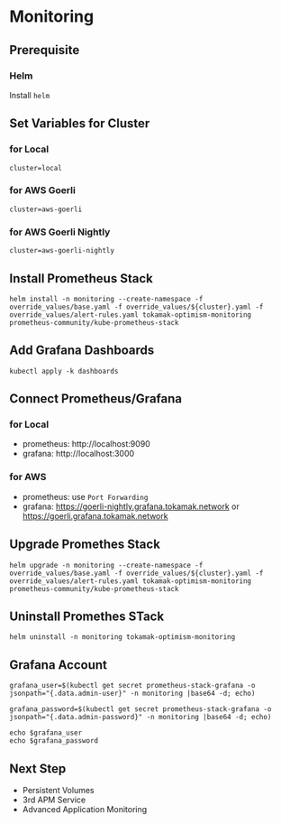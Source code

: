 # Monitoring

## Prerequisite

### Helm

Install `helm`

## Set Variables for Cluster

### for Local

```
cluster=local
```

### for AWS Goerli

```
cluster=aws-goerli
```

### for AWS Goerli Nightly

```
cluster=aws-goerli-nightly
```

## Install Prometheus Stack

```
helm install -n monitoring --create-namespace -f override_values/base.yaml -f override_values/${cluster}.yaml -f override_values/alert-rules.yaml tokamak-optimism-monitoring prometheus-community/kube-prometheus-stack
```

## Add Grafana Dashboards

```
kubectl apply -k dashboards
```

## Connect Prometheus/Grafana

### for Local

- prometheus: http://localhost:9090
- grafana: http://localhost:3000

### for AWS

- prometheus: use `Port Forwarding`
- grafana: https://goerli-nightly.grafana.tokamak.network or https://goerli.grafana.tokamak.network

## Upgrade Promethes Stack

```
helm upgrade -n monitoring --create-namespace -f override_values/base.yaml -f override_values/${cluster}.yaml -f override_values/alert-rules.yaml tokamak-optimism-monitoring prometheus-community/kube-prometheus-stack
```

## Uninstall Promethes STack

```
helm uninstall -n monitoring tokamak-optimism-monitoring
```

## Grafana Account

```
grafana_user=$(kubectl get secret prometheus-stack-grafana -o jsonpath="{.data.admin-user}" -n monitoring |base64 -d; echo)

grafana_password=$(kubectl get secret prometheus-stack-grafana -o jsonpath="{.data.admin-password}" -n monitoring |base64 -d; echo)

echo $grafana_user
echo $grafana_password
```

## Next Step

- Persistent Volumes
- 3rd APM Service
- Advanced Application Monitoring
